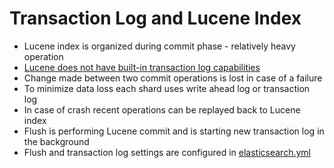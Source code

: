 # Transaction Log and Lucene Index #

* Lucene index is organized during commit phase - relatively heavy operation
* <a href="http://stackoverflow.com/questions/32269632/writing-to-lucene-index-one-document-at-a-time-slows-down-over-time" target="_blank"> Lucene does not have built-in transaction log capabilities</a>
* Change made between two commit operations is lost in case of a failure
* To minimize data loss each shard uses write ahead log or transaction log
* In case of crash recent operations can be replayed back to Lucene index
* Flush is performing Lucene commit and is starting new transaction log in the background
* Flush and transaction log settings are configured in <a href="https://www.elastic.co/guide/en/elasticsearch/reference/5.1/index-modules-translog.html" target="_blank">elasticsearch.yml</a>
